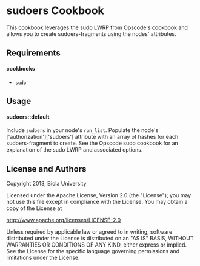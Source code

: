 sudoers Cookbook
======================
This cookbook leverages the sudo LWRP from Opscode's cookbook and allows you to create sudoers-fragments using the nodes' attributes.

Requirements
------------
#### cookbooks
- `sudo`

Usage
-----
#### sudoers::default
Include `sudoers` in your node's `run_list`. Populate the node's \['authorization'\]\['sudoers'\] attribute with an array of hashes for each sudoers-fragment to create. See the Opscode sudo cookbook for an explanation of the sudo LWRP and associated options.

License and Authors
-------------------
 Copyright 2013, Biola University 

 Licensed under the Apache License, Version 2.0 (the "License");
 you may not use this file except in compliance with the License.
 You may obtain a copy of the License at

 http://www.apache.org/licenses/LICENSE-2.0

 Unless required by applicable law or agreed to in writing, software
 distributed under the License is distributed on an "AS IS" BASIS,
 WITHOUT WARRANTIES OR CONDITIONS OF ANY KIND, either express or implied.
 See the License for the specific language governing permissions and
 limitations under the License.

